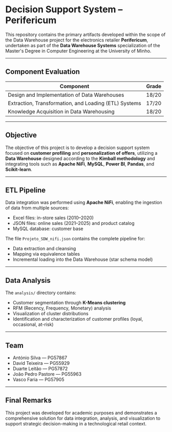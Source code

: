 # Decision Support System – Perifericum

This repository contains the primary artifacts developed within the scope of the Data Warehouse project for the electronics retailer **Perifericum**, undertaken as part of the **Data Warehouse Systems** specialization of the Master's Degree in Computer Engineering at the University of Minho.

---

## Component Evaluation

| Component                                                        | Grade        |
|-----------------------------------------------------------------|--------------|
| Design and Implementation of Data Warehouses                    | 18/20        |
| Extraction, Transformation, and Loading (ETL) Systems           | 17/20        |
| Knowledge Acquisition in Data Warehousing                        | 18/20       |

---

## Objective

The objective of this project is to develop a decision support system focused on **customer profiling** and **personalization of offers**, utilizing a **Data Warehouse** designed according to the **Kimball methodology** and integrating tools such as **Apache NiFi**, **MySQL**, **Power BI**, **Pandas**, and **Scikit-learn**.

---

## ETL Pipeline

Data integration was performed using **Apache NiFi**, enabling the ingestion of data from multiple sources:

- Excel files: in-store sales (2010–2020)  
- JSON files: online sales (2021–2025) and product catalog  
- MySQL database: customer base  

The file `Projeto_SDW_nifi.json` contains the complete pipeline for:

- Data extraction and cleansing  
- Mapping via equivalence tables  
- Incremental loading into the Data Warehouse (star schema model)  

---

## Data Analysis

The `analysis/` directory contains:

- Customer segmentation through **K-Means clustering**  
- RFM (Recency, Frequency, Monetary) analysis  
- Visualization of cluster distributions  
- Identification and characterization of customer profiles (loyal, occasional, at-risk)  

---

## Team

- António Silva — PG57867  
- David Teixeira — PG55929  
- Duarte Leitão — PG57872  
- João Pedro Pastore — PG55963  
- Vasco Faria — PG57905  

---

## Final Remarks

This project was developed for academic purposes and demonstrates a comprehensive solution for data integration, analysis, and visualization to support strategic decision-making in a technological retail context.

